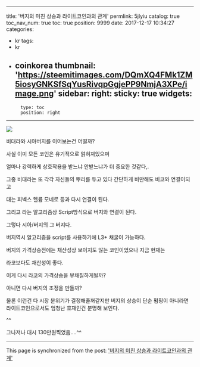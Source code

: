 
---
title: '버지의 미친 상승과 라이트코인과의 관계'
permlink: 5jlyiu
catalog: true
toc_nav_num: true
toc: true
position: 9999
date: 2017-12-17 10:34:27
categories:
- kr
tags:
- kr
- coinkorea
thumbnail: 'https://steemitimages.com/DQmXQ4FMk1ZM5iosyGNKSfSqYusRivqpGgjePP9NmjA3XPe/image.png'
sidebar:
    right:
        sticky: true
widgets:
    -
        type: toc
        position: right
---


![](https://steemitimages.com/DQmXQ4FMk1ZM5iosyGNKSfSqYusRivqpGgjePP9NmjA3XPe/image.png)

비대라와 시아버지를 이어보는건 어떨까?

사실  이미 모든 코인은 유기적으로 얽혀져있으며 

얼마나 강력하게 상호작용을 받느냐 안받느냐가 더 중요한 것같다,.

그중 비대라는 또 각각 자신들의 뿌리를 두고 있다 간단하게 비만해도 비코와 연결이되고

대는 피벡스 헬륨 모네로 등과 다시 연결이 된다.

그리고 라는 알고리즘상 Script방식으로 버지와 연결이 된다.

그렇다 시아/버지의 그 버지다.

버지역시 알고리즘을 script를 사용하기에 L3+ 채굴이 가능하다.

버지의 가격상승전에는 채산성상 보이지도 않는 코인이었으나 지금 현재는

라코보다도 채산성이 좋다.

이게 다시 라코의 가격상승을 부채질하게될까?

아니면 다시 버지의 조정을 만들까?

물론 이런건 다 시장 분위기가 결정해줄꺼같지만 버지의 상승이 단순 펌핑이 아니라면 라이트코인으로서도 엄청난 호재인건 분명해 보인다.

^^

그나저나 대시 130만원찍었음....^^

- - -

This page is synchronized from the post: ['버지의 미친 상승과 라이트코인과의 관계'](https://steemit.com/@virus707/5jlyiu)
